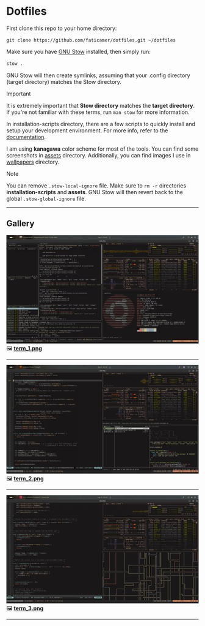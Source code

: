 # Dotfiles

First clone this repo to your home directory:
```git
git clone https://github.com/faticamer/dotfiles.git ~/dotfiles
```

Make sure you have [GNU Stow](https://www.gnu.org/software/stow/) installed, then simply run:
```bash
stow .
```

GNU Stow will then create symlinks, assuming that your .config directory (target directory) matches the Stow directory.

> [!IMPORTANT]
> It is extremely important that **Stow directory** matches the **target directory**. If you're not familiar with these terms, run `man stow` for more information.

In installation-scripts directory, there are a few scripts to quickly install and setup your development environment. For more info, refer to the [documentation](./installation-scripts/README.md).

I am using **kanagawa** color scheme for most of the tools. You can find some screenshots in [assets](./assets/screenshots/) directory. Additionally, you can find images I use in  [wallpapers](./assets/wallpapers/) directory.

> [!NOTE]
> You can remove `.stow-local-ignore` file. Make sure to `rm -r` directories **installation-scripts** and **assets**. GNU Stow will then revert back to the global `.stow-global-ignore` file.

---

## Gallery
![Tmux, Lazygit, btop, neofetch](./assets/screenshots/term_1.png)
🖼️ [**term_1.png**](./assets/screenshots/term_1.png)

---

![Tmux, Neovim, Ranger, Btop](./assets/screenshots/term_2.png)
🖼️ [**term_2.png**](./assets/screenshots/term_2.png)

---

![Tmux, Neovim, Pipes, Btop](./assets/screenshots/term_3.png)
🖼️ [**term_3.png**](./assets/screenshots/term_3.png)

---
